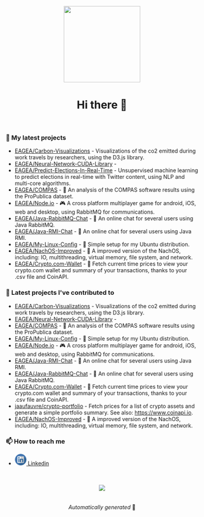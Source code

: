<div align="center">
    <br>
    <a href="https://play.google.com/store/apps/details?id=eagea.muscleup">
        <img src="assets/muscle_up.svg" width="200" height="200">
    </a>
    <h1>Hi there 👋</h1>
    <br>
</div>

### 🌱 My latest projects

- [EAGEA/Carbon-Visualizations](https://github.com/EAGEA/Carbon-Visualizations) - Visualizations of the co2 emitted during work travels by researchers, using the D3.js library.
- [EAGEA/Neural-Network-CUDA-Library](https://github.com/EAGEA/Neural-Network-CUDA-Library) - 
- [EAGEA/Predict-Elections-In-Real-Time](https://github.com/EAGEA/Predict-Elections-In-Real-Time) - Unsupervised machine learning to predict elections in real-time with Twitter content, using NLP  and multi-core algorithms.
- [EAGEA/COMPAS](https://github.com/EAGEA/COMPAS) - 🔎 An analysis of the COMPAS software results using the ProPublica dataset.
- [EAGEA/Node.io](https://github.com/EAGEA/Node.io) - 🎮 A cross platform multiplayer game for android, iOS, web and desktop, using RabbitMQ for communications.
- [EAGEA/Java-RabbitMQ-Chat](https://github.com/EAGEA/Java-RabbitMQ-Chat) - 🥕 An online chat for several users using Java RabbitMQ.
- [EAGEA/Java-RMI-Chat](https://github.com/EAGEA/Java-RMI-Chat) - 💬 An online chat for several users using Java RMI.
- [EAGEA/My-Linux-Config](https://github.com/EAGEA/My-Linux-Config) - 🐧 Simple setup for my Ubuntu distribution.
- [EAGEA/NachOS-Improved](https://github.com/EAGEA/NachOS-Improved) - 🌮 A improved version of the NachOS, including: IO, multithreading, virtual memory, file system, and network.
- [EAGEA/Crypto.com-Wallet](https://github.com/EAGEA/Crypto.com-Wallet) - 🔐 Fetch current time prices to view your crypto.com wallet and summary of your transactions, thanks to your .csv file and CoinAPI.

### 🔭 Latest projects I've contributed to

- [EAGEA/Carbon-Visualizations](https://github.com/EAGEA/Carbon-Visualizations) - Visualizations of the co2 emitted during work travels by researchers, using the D3.js library.
- [EAGEA/Neural-Network-CUDA-Library](https://github.com/EAGEA/Neural-Network-CUDA-Library) - 
- [EAGEA/COMPAS](https://github.com/EAGEA/COMPAS) - 🔎 An analysis of the COMPAS software results using the ProPublica dataset.
- [EAGEA/My-Linux-Config](https://github.com/EAGEA/My-Linux-Config) - 🐧 Simple setup for my Ubuntu distribution.
- [EAGEA/Node.io](https://github.com/EAGEA/Node.io) - 🎮 A cross platform multiplayer game for android, iOS, web and desktop, using RabbitMQ for communications.
- [EAGEA/Java-RMI-Chat](https://github.com/EAGEA/Java-RMI-Chat) - 💬 An online chat for several users using Java RMI.
- [EAGEA/Java-RabbitMQ-Chat](https://github.com/EAGEA/Java-RabbitMQ-Chat) - 🥕 An online chat for several users using Java RabbitMQ.
- [EAGEA/Crypto.com-Wallet](https://github.com/EAGEA/Crypto.com-Wallet) - 🔐 Fetch current time prices to view your crypto.com wallet and summary of your transactions, thanks to your .csv file and CoinAPI.
- [jaaufauvre/crypto-portfolio](https://github.com/jaaufauvre/crypto-portfolio) - Fetch prices for a list of crypto assets and generate a simple portfolio summary. See also: https://www.coinapi.io.
- [EAGEA/NachOS-Improved](https://github.com/EAGEA/NachOS-Improved) - 🌮 A improved version of the NachOS, including: IO, multithreading, virtual memory, file system, and network.

### 📫 How to reach me
- <a href="https://www.linkedin.com/in/emilien-aufauvre/">
     <img src="https://raw.githubusercontent.com/EAGEA/EAGEA/main/assets/linkedin.svg" width="30" height="30"/>
     Linkedin
</a>
<br>
<br>
<div align="center">
    <a href="https://github.com/anuraghazra/github-readme-stats">
        <img src="https://github-readme-stats.vercel.app/api/top-langs/?username=EAGEA&layout=compact&langs_count=8&count_private=true&theme=dracula" />
    </a>
    <br>
    <br>
    <p><i>Automatically generated</i> 🤖</p>
</div>
